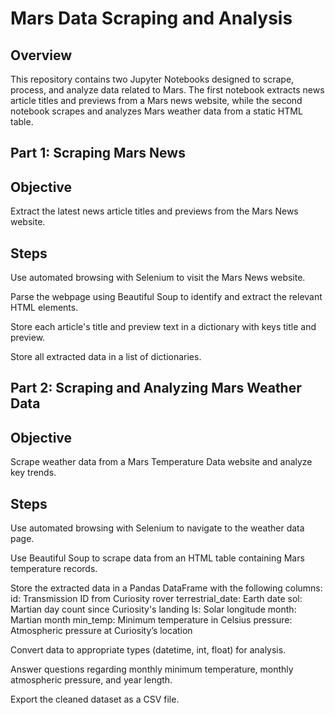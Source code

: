 # Mars Data Scraping and Analysis

## Overview
  This repository contains two Jupyter Notebooks designed to scrape, process, and analyze data related to Mars. The first notebook extracts news article titles and previews from a Mars news website, while the second notebook scrapes and analyzes Mars weather data from a static HTML table.

## Part 1: Scraping Mars News

## Objective
  
  Extract the latest news article titles and previews from the Mars News website.
## Steps
  
  Use automated browsing with Selenium to visit the Mars News website.
  
  Parse the webpage using Beautiful Soup to identify and extract the relevant HTML elements.
 
  Store each article's title and preview text in a dictionary with keys title and preview.
  
  Store all extracted data in a list of dictionaries.

## Part 2: Scraping and Analyzing Mars Weather Data

## Objective
  
  Scrape weather data from a Mars Temperature Data website and analyze key trends.

## Steps
  
  Use automated browsing with Selenium to navigate to the weather data page.
  
  Use Beautiful Soup to scrape data from an HTML table containing Mars temperature records.
  
  Store the extracted data in a Pandas DataFrame with the following columns:
    id: Transmission ID from Curiosity rover
    terrestrial_date: Earth date
    sol: Martian day count since Curiosity's landing
    ls: Solar longitude
    month: Martian month
    min_temp: Minimum temperature in Celsius
    pressure: Atmospheric pressure at Curiosity’s location
 
  Convert data to appropriate types (datetime, int, float) for analysis.
  
  Answer questions regarding monthly minimum temperature, monthly atmospheric pressure, and year length.
  
  Export the cleaned dataset as a CSV file.
